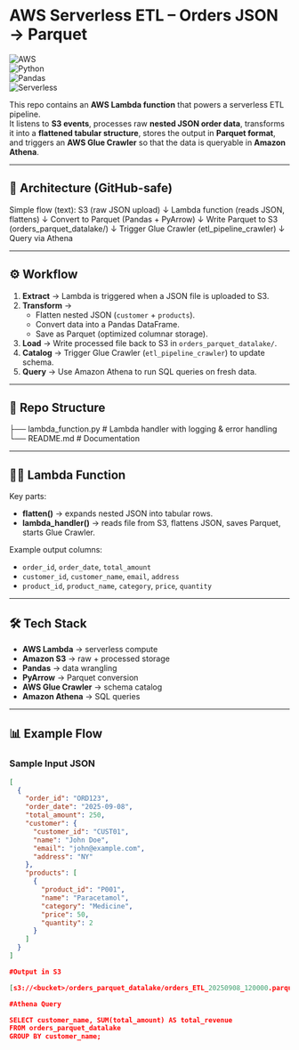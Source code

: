 # AWS Serverless ETL – Orders JSON → Parquet

![AWS](https://img.shields.io/badge/AWS-Lambda-orange?logo=amazonaws&logoColor=white)  
![Python](https://img.shields.io/badge/Python-3.9-blue?logo=python&logoColor=white)  
![Pandas](https://img.shields.io/badge/Pandas-Data%20Wrangling-lightgrey?logo=pandas)  
![Serverless](https://img.shields.io/badge/Serverless-ETL-success?logo=serverless)

This repo contains an **AWS Lambda function** that powers a serverless ETL pipeline.  
It listens to **S3 events**, processes raw **nested JSON order data**, transforms it into a **flattened tabular structure**, stores the output in **Parquet format**, and triggers an **AWS Glue Crawler** so that the data is queryable in **Amazon Athena**.

---

## 🚀 Architecture (GitHub-safe)

Simple flow (text):
S3 (raw JSON upload)
↓
Lambda function (reads JSON, flattens)
↓
Convert to Parquet (Pandas + PyArrow)
↓
Write Parquet to S3 (orders_parquet_datalake/)
↓
Trigger Glue Crawler (etl_pipeline_crawler)
↓
Query via Athena


---

## ⚙️ Workflow

1. **Extract** → Lambda is triggered when a JSON file is uploaded to S3.  
2. **Transform** →  
   - Flatten nested JSON (`customer` + `products`).  
   - Convert data into a Pandas DataFrame.  
   - Save as Parquet (optimized columnar storage).  
3. **Load** → Write processed file back to S3 in `orders_parquet_datalake/`.  
4. **Catalog** → Trigger Glue Crawler (`etl_pipeline_crawler`) to update schema.  
5. **Query** → Use Amazon Athena to run SQL queries on fresh data.

---

## 📂 Repo Structure
├── lambda_function.py # Lambda handler with logging & error handling
└── README.md # Documentation


---

## 🧑‍💻 Lambda Function

Key parts:

- **flatten()** → expands nested JSON into tabular rows.  
- **lambda_handler()** → reads file from S3, flattens JSON, saves Parquet, starts Glue Crawler.

Example output columns:
- `order_id`, `order_date`, `total_amount`
- `customer_id`, `customer_name`, `email`, `address`
- `product_id`, `product_name`, `category`, `price`, `quantity`

---

## 🛠️ Tech Stack

- **AWS Lambda** → serverless compute  
- **Amazon S3** → raw + processed storage  
- **Pandas** → data wrangling  
- **PyArrow** → Parquet conversion  
- **AWS Glue Crawler** → schema catalog  
- **Amazon Athena** → SQL queries

---

## 📊 Example Flow

### Sample Input JSON
```json
[
  {
    "order_id": "ORD123",
    "order_date": "2025-09-08",
    "total_amount": 250,
    "customer": {
      "customer_id": "CUST01",
      "name": "John Doe",
      "email": "john@example.com",
      "address": "NY"
    },
    "products": [
      {
        "product_id": "P001",
        "name": "Paracetamol",
        "category": "Medicine",
        "price": 50,
        "quantity": 2
      }
    ]
  }
]

#Output in S3

[s3://<bucket>/orders_parquet_datalake/orders_ETL_20250908_120000.parquet]

#Athena Query

SELECT customer_name, SUM(total_amount) AS total_revenue
FROM orders_parquet_datalake
GROUP BY customer_name;








